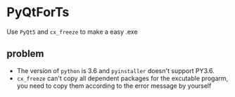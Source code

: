 # PyQtForTs
Use `PyQt5` and `cx_freeze` to make a easy .exe
## problem
- The version of `python` is 3.6 and `pyinstaller` doesn't support PY3.6.
- `cx_freeze` can't copy all dependent packages for the excutable progarm, you need to copy them according to the error message by yourself
